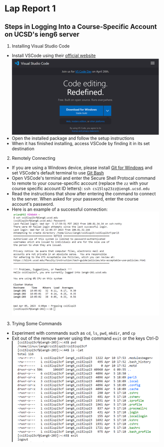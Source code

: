 # Lap Report 1

## Steps in Logging Into a Course-Specific Account on UCSD's ieng6 server

1. Installing Visual Studio Code

  * Install VSCode using their [official website](https://code.visualstudio.com/)
  ![VS Code](vscode.png)
  * Open the installed package and follow the setup instructions
  * When it has finished installing, access VSCode by finding it in its set destination


2. Remotely Connecting

 * If you are using a Windows device, please install [Git for Windows](https://gitforwindows.org/) and set VSCode's default terminal to use [Git Bash]([https://gitforwindows.org/](https://stackoverflow.com/a/50527994))
 * Open VSCode's terminal and enter the Secure Shell Protocal command to remote to your course-specific account (replace the `zz` with your course specific account ID letters): `ssh cs15lsp23zz@ieng6.ucsd.edu`
 * Read the instructions that show after entering the command to connect to the server. When asked for your password, enter the course account's password.
 * Here is an example of a successful connection:
  ![Remote Connection](Connection.png)


3. Trying Some Commands
 * Experiment with commands such as `cd`, `ls`, `pwd`, `mkdir`, and `cp`
 * Exit out of the remove server using the command `exit` or the keys Ctrl-D
 ![Commands](commands.png)
